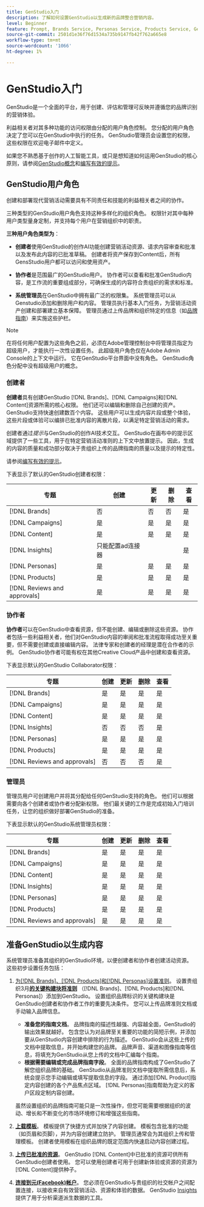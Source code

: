 ```yaml
---
title: GenStudio入门
description: 了解如何设置GenStudio以生成新的品牌整合营销内容。
level: Beginner
feature: Prompt, Brands Service, Personas Service, Products Service, Generative AI, Guidelines
source-git-commit: 2501d1e36f76d1534a735b9147fb42f762a665e8
workflow-type: tm+mt
source-wordcount: '1066'
ht-degree: 1%

---
```



# GenStudio入门

GenStudio是一个全面的平台，用于创建、评估和管理可反映并遵循您的品牌识别的营销体验。

利益相关者对其多种功能的访问权限由分配的用户角色控制。 您分配的用户角色决定了您可以在GenStudio中执行的任务。 GenStudio管理员会设置您的权限，这些权限在欢迎电子邮件中定义。

如果您不熟悉基于创作的人工智能工具，或只是想知道如何运用GenStudio的核心原则，请参阅[GenStudio概念](concepts.md)和[编写有效的提示](effective-prompts.md)。

## GenStudio用户角色

创建和部署现代营销活动需要具有不同责任和技能的利益相关者之间的协作。

三种类型的GenStudio用户角色支持这种多样化的组织角色。 权限针对其中每种用户类型量身定制，并支持每个用户在营销组织中的职责。

**三种用户角色类型为**：

* **创建者**&#x200B;使用GenStudio的创作AI功能创建营销活动资源、请求内容审查和批准以及发布此内容的已批准草稿。 创建者将资产保存到Content后，所有GensStudio用户都可以访问和使用资产。

* **协作者**&#x200B;是范围最广的GenStudio用户。 协作者可以查看和批准GenStudio内容，是工作流的重要组成部分，可确保生成的内容符合贵组织的需求和标准。

* **系统管理员**&#x200B;在GenStudio中拥有最广泛的权限集。 系统管理员可以从Genstudio添加和删除用户和内容。 管理员执行基本入门任务，为营销活动资产创建和部署建立基本保障。 管理员通过上传品牌和组织特定的信息（如[品牌指南](/help/user-guide/guidelines/overview.md)）来实施这些护栏。

>[!NOTE]
>在将任何用户配置为这些角色之前，必须在Adobe管理控制台中将管理员指定为超级用户，才能执行一次性设置任务。 此超级用户角色仅在Adobe Admin Console的上下文中运行。 它在GenStudio平台界面中没有角色。 GenStudio角色分配中没有超级用户的概念。

### 创建者

**创建者**&#x200B;具有创建GenStudio [!DNL Brands]、[!DNL Campaigns]和[!DNL Content]资源所需的核心权限。 他们还可以编辑和删除自己创建的资产。 GenStudio支持快速创建数百个内容。 这些用户可以生成内容片段或整个体验，这些片段或体验可以编排已批准内容的离散片段，以满足特定营销活动的需求。

创建者通过&#x200B;_提示_&#x200B;与GenStudio的创作AI技术交互。 GenStudio在画布中的提示区域提供了一些工具，用于在特定营销活动准则的上下文中放置提示。 因此，生成的内容的质量和成功部分取决于贵组织上传的品牌指南的质量以及提示的特定性。

请参阅[编写有效的提示](effective-prompts.md)。

下表显示了默认的GenStudio创建者权限：

| 专题 | 创建 | 更新 | 删除 | 查看 |
|-----------|----------------|----------------|----------------|----------------|
| [!DNL Brands] | 否 | 否 | 否 | 是 |
| [!DNL Campaigns] | 是 | 是 | 是 | 是 |
| [!DNL Content] | 是 | 是 | 是 | 是 |
| [!DNL Insights] | 只能配置ad连接器 |    |     | 是 |
| [!DNL Personas] | 是 | 是 | 是 | 是 |
| [!DNL Products] | 是 | 是 | 是 | 是 |
| [!DNL Reviews and approvals] | 是 | 是 | 是 | 是 |

### 协作者

**协作者**&#x200B;可以在GenStudio中查看资源，但不能创建、编辑或删除这些资源。 协作者包括一些利益相关者，他们对GenStudio内容的审阅和批准流程取得成功至关重要，但不需要创建或直接编辑内容。 法律专家和创建者的经理是潜在合作者的示例。 GenStudio协作者可能有权在其他Creative Cloud产品中创建和查看资源。

下表显示默认的GenStudio Collaborator权限：

| 专题 | 创建 | 更新 | 删除 | 查看 |
|-----------|----------------|----------------|----------------|----------------|
| [!DNL Brands] | 是 | 是 | 是 | 是 |
| [!DNL Campaigns] | 是 | 是 | 是 | 是 |
| [!DNL Content] | 是 | 是 | 是 | 是 |
| [!DNL Insights] | 否 | 否 | 否 | 是 |
| [!DNL Personas] | 是 | 是 | 是 | 是 |
| [!DNL Products] | 是 | 是 | 是 | 是 |
| [!DNL Reviews and approvals] | 否 | 否 | 否 | 是 |

### 管理员

管理员用户可创建用户并将其分配给任何GenStudio支持的角色。 他们可以根据需要向各个创建者或协作者分配新权限。 他们最关键的工作是完成初始入门培训任务，让您的组织做好部署GenStudio的准备。

下表显示默认的GenStudio系统管理员权限：

| 专题 | 创建 | 更新 | 删除 | 查看 |
|-----------|----------------|----------------|----------------|----------------|
| [!DNL Brands] | 是 | 是 | 是 | 是 |
| [!DNL Campaigns] | 是 | 是 | 是 | 是 |
| [!DNL Content] | 是 | 是 | 是 | 是 |
| [!DNL Insights] | 是 | 是 | 是 | 是 |
| [!DNL Personas] | 是 | 是 | 是 | 是 |
| [!DNL Products] | 是 | 是 | 是 | 是 |
| [!DNL Reviews and approvals] | 是 | 是 | 是 | 是 |


## 准备GenStudio以生成内容

系统管理员准备其组织的GenStudio环境，以便创建者和协作者创建活动资源。 这些初步设置任务包括：

1. [为[!DNL Brands]、[!DNL Products]和[!DNL Personas]设置准则](./guidelines/overview.md)。 设置贵组织3月&#x200B;**[的关键构建块将准则](./guidelines/overview.md)** （[!DNL Brands]、[!DNL Products]和[!DNL Personas]）添加到GenStudio。 设置组织品牌标识的关键构建块是GenStudio创建者和协作者工作的重要先决条件。 您可以上传品牌准则文档或手动输入品牌信息。
   * **准备您的指南文档**。 品牌指南的描述性越强、内容越全面，GenStudio的输出效果就越好。 包含您认为对品牌至关重要的功能的简短示例，并添加要从GenStudio内容创建中排除的行为描述。 GenStudio会从这些上传的文档中提取信息，并开始构建您的品牌。 品牌声音、渠道和图像指南等信息，将填充为GenStudio从您上传的文档中汇编每个指南。
   * **根据需要编辑或完成品牌指南字段**。 全面的品牌指南构成了GenStudio了解您组织品牌的基础。 GenStudio从品牌准则文档中提取所需信息后，系统会提示您手动编辑或填写提取信息的字段。 通过添加[!DNL Product]指定内容创建的各个产品焦点区域。 [!DNL Personas]指南帮助为定义的客户区段定制内容创建。

   虽然设置组织的品牌指南可能只是一次性操作，但您可能需要根据组织的波动、增长和不断变化的市场环境修订和增强这些指南。

1. **[上载模板](./content/use-templates.md)**。 模板提供了快捷方式并加快了内容创建。 模板包含批准的功能（如页眉和页脚），并为内容创建建立防护。 管理员通常会为其组织上传和管理模板。 创建者使用模板在组织品牌的既定范围内快速启动内容创建过程。

1. **[上传已批准的资源](./content/manage-assets.md)**。 GenStudio [!DNL Content]中已批准的资源可供所有GenStudio创建者使用。 您可以使用创建者可用于创建新体验或资源的资源为[!DNL Content]提供种子。

1. **[连接到元(Facebook)帐户](./insights/connect-channel.md)**。 您必须在GenStudio与贵组织的社交帐户之间配置连接，以接收来自有效营销活动、资源和体验的数据。 GenStudio [Insights](./insights/overview.md)提供了用于分析渠道派生数据的工具。
